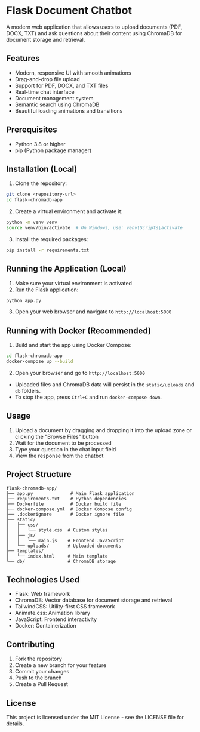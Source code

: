 # Flask Document Chatbot

A modern web application that allows users to upload documents (PDF, DOCX, TXT) and ask questions about their content using ChromaDB for document storage and retrieval.

## Features

- Modern, responsive UI with smooth animations
- Drag-and-drop file upload
- Support for PDF, DOCX, and TXT files
- Real-time chat interface
- Document management system
- Semantic search using ChromaDB
- Beautiful loading animations and transitions

## Prerequisites

- Python 3.8 or higher
- pip (Python package manager)

## Installation (Local)

1. Clone the repository:
```bash
git clone <repository-url>
cd flask-chromadb-app
```

2. Create a virtual environment and activate it:
```bash
python -m venv venv
source venv/bin/activate  # On Windows, use: venv\Scripts\activate
```

3. Install the required packages:
```bash
pip install -r requirements.txt
```

## Running the Application (Local)

1. Make sure your virtual environment is activated
2. Run the Flask application:
```bash
python app.py
```
3. Open your web browser and navigate to `http://localhost:5000`

## Running with Docker (Recommended)

1. Build and start the app using Docker Compose:
```bash
cd flask-chromadb-app
docker-compose up --build
```
2. Open your browser and go to `http://localhost:5000`

- Uploaded files and ChromaDB data will persist in the `static/uploads` and `db` folders.
- To stop the app, press `Ctrl+C` and run `docker-compose down`.

## Usage

1. Upload a document by dragging and dropping it into the upload zone or clicking the "Browse Files" button
2. Wait for the document to be processed
3. Type your question in the chat input field
4. View the response from the chatbot

## Project Structure

```
flask-chromadb-app/
├── app.py              # Main Flask application
├── requirements.txt    # Python dependencies
├── Dockerfile          # Docker build file
├── docker-compose.yml  # Docker Compose config
├── .dockerignore       # Docker ignore file
├── static/
│   ├── css/
│   │   └── style.css  # Custom styles
│   ├── js/
│   │   └── main.js    # Frontend JavaScript
│   └── uploads/       # Uploaded documents
├── templates/
│   └── index.html     # Main template
└── db/                # ChromaDB storage
```

## Technologies Used

- Flask: Web framework
- ChromaDB: Vector database for document storage and retrieval
- TailwindCSS: Utility-first CSS framework
- Animate.css: Animation library
- JavaScript: Frontend interactivity
- Docker: Containerization

## Contributing

1. Fork the repository
2. Create a new branch for your feature
3. Commit your changes
4. Push to the branch
5. Create a Pull Request

## License

This project is licensed under the MIT License - see the LICENSE file for details. 